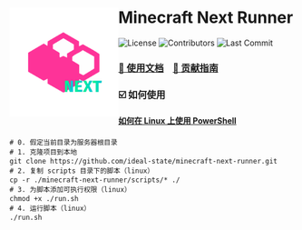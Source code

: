 # <img align="left" src="logo.svg" height="192px" alt="logo"/> Minecraft Next Runner

![License](https://img.shields.io/github/license/ideal-state/minecraft-next-runner?&style=flat-square)
![Contributors](https://img.shields.io/github/contributors-anon/ideal-state/minecraft-next-runner?style=flat-square&label=contributors)
![Last Commit](https://img.shields.io/github/last-commit/ideal-state/minecraft-next-runner?style=flat-square)

### [📖 使用文档](https://docs.idealstate.team/minecraft-next-runner/) &ensp; [📢 贡献指南](https://docs.idealstate.team/guide/contribution/)
### 

### ☑️ 如何使用

#### [如何在 Linux 上使用 PowerShell](https://learn.microsoft.com/zh-cn/powershell/scripting/install/installing-powershell-on-linux)

```shell
# 0. 假定当前目录为服务器根目录
# 1. 克隆项目到本地
git clone https://github.com/ideal-state/minecraft-next-runner.git
# 2. 复制 scripts 目录下的脚本（linux）
cp -r ./minecraft-next-runner/scripts/* ./
# 3. 为脚本添加可执行权限（linux）
chmod +x ./run.sh
# 4. 运行脚本（linux）
./run.sh
```
